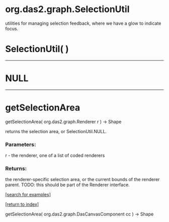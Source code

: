 # org.das2.graph.SelectionUtil

utilities for managing selection feedback, where we have a glow to indicate 
 focus.

# SelectionUtil( )


***
<a name="NULL"></a>
# NULL



***
<a name="getSelectionArea"></a>
# getSelectionArea
getSelectionArea( org.das2.graph.Renderer r ) &rarr; Shape

returns the selection area, or SelectionUtil.NULL.

### Parameters:
r - the renderer, one of a list of coded renderers

### Returns:
the renderer-specific selection area, or the current bounds of the renderer parent.
 TODO: this should be part of the Renderer interface.

<a href="https://github.com/autoplot/dev/search?q=getSelectionArea&unscoped_q=getSelectionArea">[search for examples]</a>

<a href="https://github.com/autoplot/documentation/blob/master/javadoc/index-all.md">[return to index]</a>

getSelectionArea( org.das2.graph.DasCanvasComponent cc ) &rarr; Shape<br>
